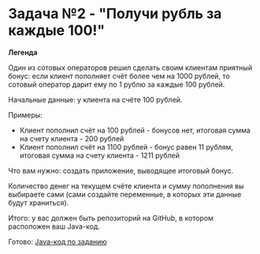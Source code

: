 # Задача №2 - "Получи рубль за каждые 100!"

**Легенда**

Один из сотовых операторов решил сделать своим клиентам приятный бонус: если клиент пополняет счёт более чем на 1000 рублей, то сотовый оператор дарит ему по 1 рублю за каждые 100 рублей.

Начальные данные: у клиента на счёте 100 рублей.

Примеры:
* Клиент пополнил счёт на 100 рублей - бонусов нет, итоговая сумма на счету клиента - 200 рублей
* Клиент пополнил счёт на 1100 рублей - бонус равен 11 рублям, итоговая сумма на счету клиента - 1211 рублей

Что вам нужно: создать приложение, выводящее итоговый бонус.

Количество денег на текущем счёте клиента и сумму пополнения вы выбираете сами (сами создайте переменные, в которых эти данные будут храниться).

Итого: у вас должен быть репозиторий на GitHub, в котором расположен ваш Java-код.

Готово: [Java-код по заданию](https://github.com/Volgogradec/JAVA_03_Task2/blob/master/src/Main.java)